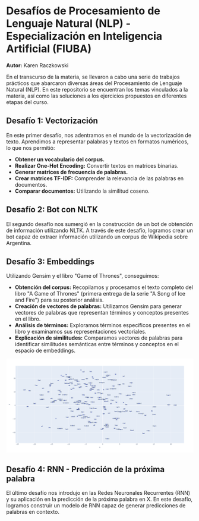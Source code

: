 # Desafíos de Procesamiento de Lenguaje Natural (NLP) - Especialización en Inteligencia Artificial (FIUBA)

**Autor:** Karen Raczkowski

En el transcurso de la materia, se llevaron a cabo una serie de trabajos prácticos que abarcaron diversas áreas del Procesamiento de Lenguaje Natural (NLP). En este repositorio se encuentran los temas vinculados a la materia, así como las soluciones a los ejercicios propuestos en diferentes etapas del curso.

## Desafío 1: Vectorización

En este primer desafío, nos adentramos en el mundo de la vectorización de texto. Aprendimos a representar palabras y textos en formatos numéricos, lo que nos permitió:

- **Obtener un vocabulario del corpus.**
- **Realizar One-Hot Encoding:** Convertir textos en matrices binarias.
- **Generar matrices de frecuencia de palabras.**
- **Crear matrices TF-IDF:** Comprender la relevancia de las palabras en documentos.
- **Comparar documentos:** Utilizando la similitud coseno.

## Desafío 2: Bot con NLTK

El segundo desafío nos sumergió en la construcción de un bot de obtención de información utilizando NLTK. A través de este desafío, logramos crear un bot capaz de extraer información utilizando un corpus de Wikipedia sobre Argentina.

## Desafío 3: Embeddings

Utilizando Gensim y el libro "Game of Thrones", conseguimos:

- **Obtención del corpus:** Recopilamos y procesamos el texto completo del libro "A Game of Thrones" (primera entrega de la serie "A Song of Ice and Fire") para su posterior análisis.
- **Creación de vectores de palabras:** Utilizamos Gensim para generar vectores de palabras que representan términos y conceptos presentes en el libro.
- **Análisis de términos:** Exploramos términos específicos presentes en el libro y examinamos sus representaciones vectoriales.
- **Explicación de similitudes:** Comparamos vectores de palabras para identificar similitudes semánticas entre términos y conceptos en el espacio de embeddings.

![Visualizacion](Ejercicio%203/image.png)

## Desafío 4: RNN - Predicción de la próxima palabra

El último desafío nos introdujo en las Redes Neuronales Recurrentes (RNN) y su aplicación en la predicción de la próxima palabra en X. En este desafío, logramos construir un modelo de RNN capaz de generar predicciones de palabras en contexto.

